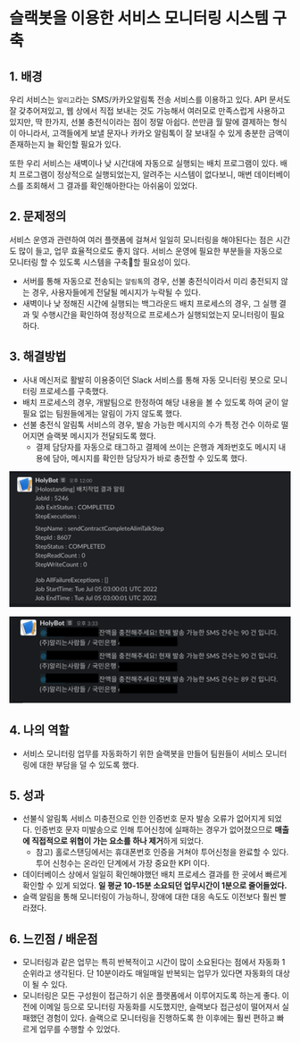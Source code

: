 # 슬랙봇을 이용한 서비스 모니터링 시스템 구축

## 1. 배경&#x20;

우리 서비스는 `알리고`라는 SMS/카카오알림톡 전송 서비스를 이용하고 있다. API 문서도 잘 갖추어져있고, 웹 상에서 직접 보내는 것도 가능해서 여러모로 만족스럽게 사용하고 있지만, 딱 한가지, 선불 충전식이라는 점이 정말 아쉽다. 쓴만큼 월 말에 결제하는 형식이 아니라서, 고객들에게 보낼 문자나 카카오 알림톡이 잘 보내질 수 있게 충분한 금액이 존재하는지 늘 확인할 필요가 있다.&#x20;

또한 우리 서비스는 새벽이나 낮 시간대에 자동으로 실행되는 배치 프로그램이 있다. 배치 프로그램이 정상적으로 실행되었는지, 알려주는 시스템이 없다보니, 매번 데이터베이스를 조회해서 그 결과를 확인해아한다는 아쉬움이 있었다. &#x20;

## 2. 문제정의

서비스 운영과 관련하여 여러 플랫폼에 걸쳐서 일일히 모니터링을 해야된다는 점은 시간도 많이 들고, 업무 효율적으로도 좋지 않다. 서비스 운영에 필요한 부분들을 자동으로 모니터링 할 수 있도록 시스템을 구축할 필요성이 있다.&#x20;

* 서버를 통해 자동으로 전송되는 `알림톡`의 경우, 선불 충전식이라서 미리 충전되지 않는 경우, 사용자들에게 전달될 메시지가 누락될 수 있다.
* 새벽이나 낮 정해진 시간에 실행되는 백그라운드 배치 프로세스의 경우, 그 실행 결과 및 수행시간을 확인하여 정상적으로 프로세스가 실행되었는지 모니터링이 필요하다.

## 3. 해결방법

* 사내 메신저로 활발히 이용중이던 Slack 서비스를 통해 자동 모니터링 봇으로 모니터링 프로세스를 구축했다.
* 배치 프로세스의 경우, 개발팀으로 한정하여 해당 내용을 볼 수 있도록 하여 굳이 알필요 없는 팀원들에게는 알림이 가지 않도록 했다.
* 선불 충전식 알림톡 서비스의 경우, 발송 가능한 메시지의 수가 특정 건수 이하로 떨어지면 슬랙봇 메시지가 전달되도록 했다.
  * 결제 담당자를 자동으로 태그하고 결제에 쓰이는 은행과 계좌번호도 메시지 내용에 담아, 메시지를 확인한 담당자가 바로 충전할 수 있도록 했다.&#x20;

![](<../../.gitbook/assets/slackbot-01.png>)

![](<../../.gitbook/assets/slackbot-02.png>)


## 4. 나의 역할

* 서비스 모니터링 업무를 자동화하기 위한 슬랙봇을 만들어 팀원들이 서비스 모니터링에 대한 부담을 덜 수 있도록 했다.

## 5. 성과

* 선불식 알림톡 서비스 미충전으로 인한 인증번호 문자 발송 오류가 없어지게 되었다. 인증번호 문자 미발송으로 인해 투어신청에 실패하는 경우가 없어졌으므로 **매출에 직접적으로 위협이 가는 요소를 하나 제거**하게 되었다.
  * 참고) 홀로스탠딩에서는 휴대폰번호 인증을 거쳐야 투어신청을 완료할 수 있다. 투어 신청수는 온라인 단계에서 가장 중요한 KPI 이다.
* 데이터베이스 상에서 일일히 확인해야했던 배치 프로세스 결과를 한 곳에서 빠르게 확인할 수 있게 되었다. **일 평균 10-15분 소요되던 업무시간이 1분으로 줄어들었다.**
* 슬랙 알림을 통해 모니터링이 가능하니, 장애에 대한 대응 속도도 이전보다 훨씬 빨라졌다.

## 6. 느낀점 / 배운점

* 모니터링과 같은 업무는 특히 반복적이고 시간이 많이 소요된다는 점에서 자동화 1순위라고 생각된다. 단 10분이라도 매일매일 반복되는 업무가 있다면 자동화의 대상이 될 수 있다.
* 모니터링은 모든 구성원이 접근하기 쉬운 플랫폼에서 이루어지도록 하는게 좋다. 이전에 이메일 등으로 모니터링 자동화를 시도했지만, 슬랙보다 접근성이 떨어져서 실패했던 경험이 있다. 슬랙으로 모니터링을 진행하도록 한 이후에는 훨씬 편하고 빠르게 업무를 수행할 수 있었다.
